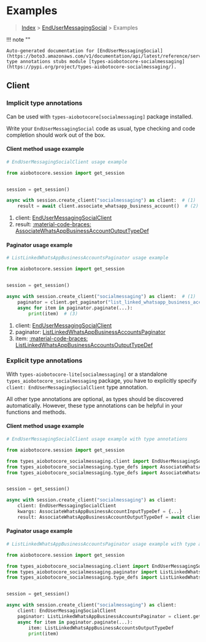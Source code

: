 # Examples

> [Index](../README.md) > [EndUserMessagingSocial](./README.md) > Examples

!!! note ""

    Auto-generated documentation for [EndUserMessagingSocial](https://boto3.amazonaws.com/v1/documentation/api/latest/reference/services/socialmessaging.html#endusermessagingsocial)
    type annotations stubs module [types-aiobotocore-socialmessaging](https://pypi.org/project/types-aiobotocore-socialmessaging/).

## Client

### Implicit type annotations

Can be used with `types-aiobotocore[socialmessaging]` package installed.

Write your `EndUserMessagingSocial` code as usual,
type checking and code completion should work out of the box.



#### Client method usage example

```python
# EndUserMessagingSocialClient usage example

from aiobotocore.session import get_session


session = get_session()

async with session.create_client("socialmessaging") as client:  # (1)
    result = await client.associate_whatsapp_business_account()  # (2)
```

1. client: [EndUserMessagingSocialClient](./client.md)
2. result: [:material-code-braces: AssociateWhatsAppBusinessAccountOutputTypeDef](./type_defs.md#associatewhatsappbusinessaccountoutputtypedef)



#### Paginator usage example

```python
# ListLinkedWhatsAppBusinessAccountsPaginator usage example

from aiobotocore.session import get_session


session = get_session()

async with session.create_client("socialmessaging") as client:  # (1)
    paginator = client.get_paginator("list_linked_whatsapp_business_accounts")  # (2)
    async for item in paginator.paginate(...):
        print(item)  # (3)
```

1. client: [EndUserMessagingSocialClient](./client.md)
2. paginator: [ListLinkedWhatsAppBusinessAccountsPaginator](./paginators.md#listlinkedwhatsappbusinessaccountspaginator)
3. item: [:material-code-braces: ListLinkedWhatsAppBusinessAccountsOutputTypeDef](./type_defs.md#listlinkedwhatsappbusinessaccountsoutputtypedef)




### Explicit type annotations

With `types-aiobotocore-lite[socialmessaging]`
or a standalone `types_aiobotocore_socialmessaging` package, you have to explicitly specify
`client: EndUserMessagingSocialClient` type annotation.

All other type annotations are optional, as types should be discovered automatically.
However, these type annotations can be helpful in your functions and methods.


#### Client method usage example

```python
# EndUserMessagingSocialClient usage example with type annotations

from aiobotocore.session import get_session

from types_aiobotocore_socialmessaging.client import EndUserMessagingSocialClient
from types_aiobotocore_socialmessaging.type_defs import AssociateWhatsAppBusinessAccountOutputTypeDef
from types_aiobotocore_socialmessaging.type_defs import AssociateWhatsAppBusinessAccountInputTypeDef


session = get_session()

async with session.create_client("socialmessaging") as client:
    client: EndUserMessagingSocialClient
    kwargs: AssociateWhatsAppBusinessAccountInputTypeDef = {...}
    result: AssociateWhatsAppBusinessAccountOutputTypeDef = await client.associate_whatsapp_business_account(**kwargs)
```



#### Paginator usage example

```python
# ListLinkedWhatsAppBusinessAccountsPaginator usage example with type annotations

from aiobotocore.session import get_session

from types_aiobotocore_socialmessaging.client import EndUserMessagingSocialClient
from types_aiobotocore_socialmessaging.paginator import ListLinkedWhatsAppBusinessAccountsPaginator
from types_aiobotocore_socialmessaging.type_defs import ListLinkedWhatsAppBusinessAccountsOutputTypeDef


session = get_session()

async with session.create_client("socialmessaging") as client:
    client: EndUserMessagingSocialClient
    paginator: ListLinkedWhatsAppBusinessAccountsPaginator = client.get_paginator("list_linked_whatsapp_business_accounts")
    async for item in paginator.paginate(...):
        item: ListLinkedWhatsAppBusinessAccountsOutputTypeDef
        print(item)
```


